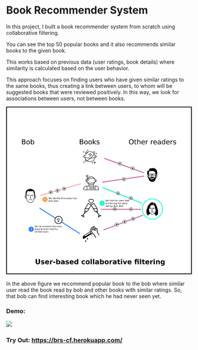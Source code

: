 
# Book Recommender System
In this project, I built a book recommender system from scratch using collaborative filtering.



You can see the top 50 popular books and it also recommends similar books to the given book.



This works based on previous data (user ratings, book details) where similarity is calculated based on the user behavior. 


This approach focuses on finding users who have given similar ratings to the same books, thus creating a link between users, to whom will be suggested books that were reviewed positively. In this way, we look for associations between users, not between books. 

![](data/book-cf.png)

In the above figure we recommend popular book to the bob where similar user read the book read by bob and other books with similar ratings. So, that bob can find interesting book which he had never seen yet.

### Demo:
![](data/brs_demo.gif)

### Try Out: https://brs-cf.herokuapp.com/ 
